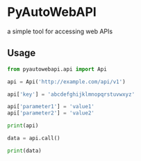 # PyAutoWebAPI
a simple tool for accessing web APIs

## Usage

```python
from pyautowebapi.api import Api

api = Api('http://example.com/api/v1')

api['key'] = 'abcdefghijklmnopqrstuvwxyz'

api['parameter1'] = 'value1'
api['parameter2'] = 'value2'

print(api)

data = api.call()

print(data)
```
